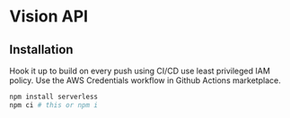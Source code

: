 # Vision API

## Installation

Hook it up to build on every push using CI/CD use least privileged IAM policy. Use the AWS Credentials workflow in Github Actions marketplace.

```bash
npm install serverless
npm ci # this or npm i
```
